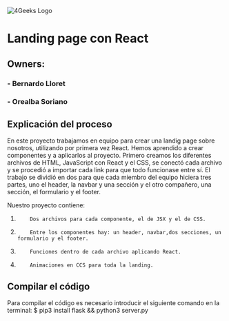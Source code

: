 ![4Geeks Logo](https://4geeksacademy.com//images/4geeks-logo.png)
# Landing page con React
## Owners:
###     - Bernardo Lloret
###     - Orealba Soriano

## Explicación del proceso 

En este proyecto trabajamos en equipo para crear una landig page sobre nosotros, utilizando por primera vez React. Hemos aprendido a crear componentes y a aplicarlos al proyecto. Primero creamos los diferentes archivos de HTML, JavaScript con React y el CSS, se conectó cada archivo y se procedió a importar cada link para que todo funcionase entre sí. 
El trabajo se dividió en dos para que cada miembro del equipo hiciera tres partes, uno el header, la navbar y una sección y el otro compañero, una sección, el formulario y el footer.

Nuestro proyecto contiene:

1.         Dos archivos para cada componente, el de JSX y el de CSS.
2.         Entre los componentes hay: un header, navbar,dos secciones, un formulario y el footer.
3.         Funciones dentro de cada archivo aplicando React.
4.         Animaciones en CCS para toda la landing.

## Compilar el código
Para compilar el código es necesario introducir el siguiente comando en la terminal:
$ pip3 install flask && python3 server.py